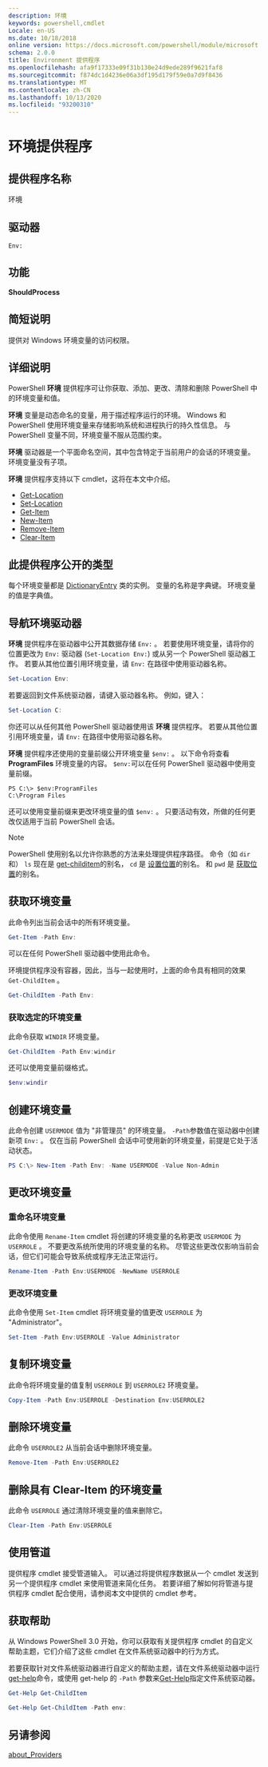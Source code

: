 ```yaml
---
description: 环境
keywords: powershell,cmdlet
Locale: en-US
ms.date: 10/18/2018
online version: https://docs.microsoft.com/powershell/module/microsoft.powershell.core/about/about_environment_provider?view=powershell-5.1&WT.mc_id=ps-gethelp
schema: 2.0.0
title: Environment 提供程序
ms.openlocfilehash: afa9f17333e09f31b130e24d9ede289f9621faf8
ms.sourcegitcommit: f874dc1d4236e06a3df195d179f59e0a7d9f8436
ms.translationtype: MT
ms.contentlocale: zh-CN
ms.lasthandoff: 10/13/2020
ms.locfileid: "93200310"
---
```

# <a name="environment-provider"></a>环境提供程序

## <a name="provider-name"></a>提供程序名称

环境

## <a name="drives"></a>驱动器

`Env:`

## <a name="capabilities"></a>功能

**ShouldProcess**

## <a name="short-description"></a>简短说明

提供对 Windows 环境变量的访问权限。

## <a name="detailed-description"></a>详细说明

PowerShell **环境** 提供程序可让你获取、添加、更改、清除和删除 PowerShell 中的环境变量和值。

**环境** 变量是动态命名的变量，用于描述程序运行的环境。 Windows 和 PowerShell 使用环境变量来存储影响系统和进程执行的持久性信息。 与 PowerShell 变量不同，环境变量不服从范围约束。

**环境** 驱动器是一个平面命名空间，其中包含特定于当前用户的会话的环境变量。 环境变量没有子项。

**环境** 提供程序支持以下 cmdlet，这将在本文中介绍。

- [Get-Location](xref:Microsoft.PowerShell.Management.Get-Location)
- [Set-Location](xref:Microsoft.PowerShell.Management.Set-Location)
- [Get-Item](xref:Microsoft.PowerShell.Management.Get-Item)
- [New-Item](xref:Microsoft.PowerShell.Management.New-Item)
- [Remove-Item](xref:Microsoft.PowerShell.Management.Remove-Item)
- [Clear-Item](xref:Microsoft.PowerShell.Management.Clear-Item)

## <a name="types-exposed-by-this-provider"></a>此提供程序公开的类型

每个环境变量都是 [DictionaryEntry](/dotnet/api/system.collections.dictionaryentry) 类的实例。 变量的名称是字典键。 环境变量的值是字典值。

## <a name="navigating-the-environment-drive"></a>导航环境驱动器

**环境** 提供程序在驱动器中公开其数据存储 `Env:` 。 若要使用环境变量，请将你的位置更改为 `Env:` 驱动器 (`Set-Location Env:`) 或从另一个 PowerShell 驱动器工作。 若要从其他位置引用环境变量，请 `Env:` 在路径中使用驱动器名称。

```powershell
Set-Location Env:
```

若要返回到文件系统驱动器，请键入驱动器名称。 例如，键入：

```powershell
Set-Location C:
```

你还可以从任何其他 PowerShell 驱动器使用该 **环境** 提供程序。 若要从其他位置引用环境变量，请 `Env:` 在路径中使用驱动器名称。

**环境** 提供程序还使用的变量前缀公开环境变量 `$env:` 。  以下命令将查看 **ProgramFiles** 环境变量的内容。 `$env:`可以在任何 PowerShell 驱动器中使用变量前缀。

```
PS C:\> $env:ProgramFiles
C:\Program Files
```

还可以使用变量前缀来更改环境变量的值 `$env:` 。  只要活动有效，所做的任何更改仅适用于当前 PowerShell 会话。

> [!NOTE]
> PowerShell 使用别名以允许你熟悉的方法来处理提供程序路径。 命令（如 `dir` 和） `ls` 现在是 [get-childitem](xref:Microsoft.PowerShell.Management.Get-ChildItem)的别名， `cd` 是 [设置位置](xref:Microsoft.PowerShell.Management.Set-Location)的别名。 和 `pwd` 是 [获取位置](xref:Microsoft.PowerShell.Management.Get-Location)的别名。

## <a name="getting-environment-variables"></a>获取环境变量

此命令列出当前会话中的所有环境变量。

```powershell
Get-Item -Path Env:
```

可以在任何 PowerShell 驱动器中使用此命令。

环境提供程序没有容器，因此，当与一起使用时，上面的命令具有相同的效果 `Get-ChildItem` 。

```powershell
Get-ChildItem -Path Env:
```

### <a name="get-a-selected-environment-variable"></a>获取选定的环境变量

此命令获取 `WINDIR` 环境变量。

```powershell
Get-ChildItem -Path Env:windir
```

还可以使用变量前缀格式。

```powershell
$env:windir
```

## <a name="create-an-environment-variable"></a>创建环境变量

此命令创建 `USERMODE` 值为 "非管理员" 的环境变量。 `-Path`参数值在驱动器中创建新项 `Env:` 。 仅在当前 PowerShell 会话中可使用新的环境变量，前提是它处于活动状态。

```powershell
PS C:\> New-Item -Path Env: -Name USERMODE -Value Non-Admin
```

## <a name="changing-an-environment-variable"></a>更改环境变量

### <a name="rename-an-environment-variable"></a>重命名环境变量

此命令使用 `Rename-Item` cmdlet 将创建的环境变量的名称更改 `USERMODE` 为 `USERROLE` 。 不要更改系统所使用的环境变量的名称。 尽管这些更改仅影响当前会话，但它们可能会导致系统或程序无法正常运行。

```powershell
Rename-Item -Path Env:USERMODE -NewName USERROLE
```

### <a name="change-an-environment-variable"></a>更改环境变量

此命令使用 `Set-Item` cmdlet 将环境变量的值更改 `USERROLE` 为 "Administrator"。

```powershell
Set-Item -Path Env:USERROLE -Value Administrator
```

## <a name="copy-an-environment-variable"></a>复制环境变量

此命令将环境变量的值复制 `USERROLE` 到 `USERROLE2` 环境变量。

```powershell
Copy-Item -Path Env:USERROLE -Destination Env:USERROLE2
```

## <a name="remove-an-environment-variable"></a>删除环境变量

此命令 `USERROLE2` 从当前会话中删除环境变量。

```powershell
Remove-Item -Path Env:USERROLE2
```

## <a name="remove-an-environment-variable-with-clear-item"></a>删除具有 Clear-Item 的环境变量

此命令 `USERROLE` 通过清除环境变量的值来删除它。

```powershell
Clear-Item -Path Env:USERROLE
```

## <a name="using-the-pipeline"></a>使用管道

提供程序 cmdlet 接受管道输入。 可以通过将提供程序数据从一个 cmdlet 发送到另一个提供程序 cmdlet 来使用管道来简化任务。
若要详细了解如何将管道与提供程序 cmdlet 配合使用，请参阅本文中提供的 cmdlet 参考。

## <a name="getting-help"></a>获取帮助

从 Windows PowerShell 3.0 开始，你可以获取有关提供程序 cmdlet 的自定义帮助主题，它们介绍了这些 cmdlet 在文件系统驱动器中的行为方式。

若要获取针对文件系统驱动器进行自定义的帮助主题，请在文件系统驱动器中运行[get-help](xref:Microsoft.PowerShell.Core.Get-Help)命令，或使用 get-help 的 `-Path` 参数来[Get-Help](xref:Microsoft.PowerShell.Core.Get-Help)指定文件系统驱动器。

```powershell
Get-Help Get-ChildItem
```

```powershell
Get-Help Get-ChildItem -Path env:
```

## <a name="see-also"></a>另请参阅

[about_Providers](../About/about_Providers.md)
